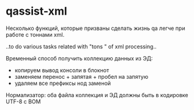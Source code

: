 # qassist-xml
Несколько функций, которые призваны сделать жизнь qa легче при работе с тоннами xml.

..to do various tasks related with "tons " of xml processing..


Временный способ получить коллекцию данных из ЭД: 
* копируем вывод консоли в блокнот
* заменяем перенос + запятая + пробел на запятую
* удаляем все префиксы нод заменой

Нормализатор: оба файла коллекция и ЭД должны быть в кодировке UTF-8 с BOM 
